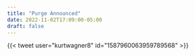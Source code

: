 ```yaml
---
title: "Purge Announced"
date: 2022-11-02T17:09:00-05:00
draft: false
---
```

{{< tweet user="kurtwagner8" id="1587960063959789568" >}}
<!--more-->